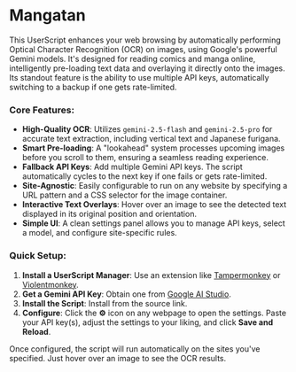 # Mangatan

This UserScript enhances your web browsing by automatically performing Optical Character Recognition (OCR) on images, using Google's powerful Gemini models. It's designed for reading comics and manga online, intelligently pre-loading text data and overlaying it directly onto the images. Its standout feature is the ability to use multiple API keys, automatically switching to a backup if one gets rate-limited.

### Core Features:

*   **High-Quality OCR**: Utilizes `gemini-2.5-flash` and `gemini-2.5-pro` for accurate text extraction, including vertical text and Japanese furigana.
*   **Smart Pre-loading**: A "lookahead" system processes upcoming images before you scroll to them, ensuring a seamless reading experience.
*   **Fallback API Keys**: Add multiple Gemini API keys. The script automatically cycles to the next key if one fails or gets rate-limited.
*   **Site-Agnostic**: Easily configurable to run on any website by specifying a URL pattern and a CSS selector for the image container.
*   **Interactive Text Overlays**: Hover over an image to see the detected text displayed in its original position and orientation.
*   **Simple UI**: A clean settings panel allows you to manage API keys, select a model, and configure site-specific rules.

### Quick Setup:

1.  **Install a UserScript Manager**: Use an extension like [Tampermonkey](https://www.tampermonkey.net/) or [Violentmonkey](https://violentmonkey.github.io/).
2.  **Get a Gemini API Key**: Obtain one from [Google AI Studio](https://aistudio.google.com/prompts/new_chat).
3.  **Install the Script**: Install from the source link.
4.  **Configure**: Click the **⚙️** icon on any webpage to open the settings. Paste your API key(s), adjust the settings to your liking, and click **Save and Reload**.

Once configured, the script will run automatically on the sites you've specified. Just hover over an image to see the OCR results.
